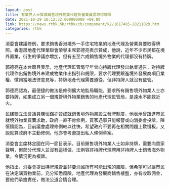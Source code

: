 ```yaml
---
layout: post
title: 有業界人士贊成銷售境外物業代理及營業員需取得牌照
date: 2021-10-29 10:12:32.000000000 +08:00
link: https://news.rthk.hk/rthk/ch/component/k2/1617485-20211029.htm
categories: rthk
---
```


消委會建議修例，要求銷售香港境外一手住宅物業的地產代理及營業員要取得牌照。香港房地產代理業聯會榮譽主席郭德亮表示贊成，他說，近年不少市民都在境外置業，衍生的爭議亦增加，但有五至六成銷售境外物業的代理都沒有持牌。

郭德亮在本台節目表示，地產代理監管局早年曾向持牌代理發出執業通告，對持牌代理作出銷售境外未建成物業作出指引和規限，要求代理要跟進境外發展商項目業權、徵詢當地法律意見等，持牌地產代理需要遵從，但非持牌人就沒有監管。

郭德亮認為，最便捷的做法是修例擴大地監局職能，要求所有銷售境外物業人士亦要持牌，如果成立另一個規管境外物業銷售的地產代理監管局，是遠水不能救近火。

民建聯立法會議員陳恒鑌亦贊成就銷售境外物業設立發牌制度，他表示曾跟進市民就境外物業買賣求助，政府一直不肯修例，買家遇事只能報警或向消委會投訴。陳恒鑌認為，目前議會處理修例較以往快，希望政府不要再在相關問題上歎慢板，又說就算政府不主動修例，他亦會考慮提出私人條例草案。

消委會主席林定國在同一節目表示，目前銷售境外物業人士如非持牌，需要向買家聲明，但部分代理人並沒有這樣做，法例容許持牌代理聘用非持牌人士銷售海外物業，令情況更為複雜。

他指出，消委會提出持牌規管並非要消滅所有可能出現的風險，但希望可以讓市民在決定購買物業前，充分知悉風險，地產代理為發展商銷售樓盤，亦有收取佣金，要他們承擔責任，做法公道合情合理。
